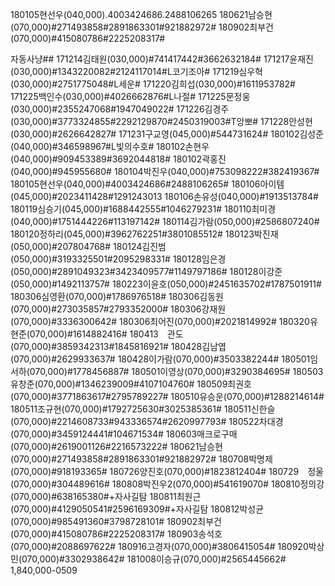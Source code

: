180105현선우(040,000).4003424686.2488106265
180621남승현(070,000)#271493858#2891863301#921882972#
180902최부건(070,000)#415080786#2225208317#

자동사냥##
171214김태원(030,000)#741417442#3662632184#
171217윤재진(030,000)#1343220082#2124117014#L코기조아#
171219심우혁(030,000)#2751775048#L세운#
171220김희섭(030,000)#1611953782#
171225백인수(030,000)#4026662876#L나절#
171225문정웅(030,000)#2355247068#1947049022#
171226김경주(030,000)#3773324855#2292129870#2450319003#T앙뽀#
171228안성현(030,000)#2626642827#
171231구교영(045,000)#544731624#
180102김성준(040,000)#346598967#L빛의수호#
180102손현우(040,000)#909453389#3692044818#
180102곽홍진(040,000)#945955680#
180104박진우(040,000)#753098222#382419367#
180105현선우(040,000)#4003424686#2488106265#
180106아이템(045,000)#2023411428#1291243013
180106손유성(040,000)#1913513784#
180119심승기(045,000)#1688442555#1046279231#
180110최미경(040,000)#1751444226#113197142# 
180114김가람(050,000)#2586807240#
180120정하리(045,000)#3962762251#3801085512#
180123박진재(050,000)#207804768#
180124김진범(050,000)#3193325501#2095298331#
180128임은경(050,000)#2891049323#3423409577#1149797186#
180128이강준(050,000)#1492113757#
180223이윤호(050,000)#2451635702#1787501911#
180306심영환(070,000)#1786976518#
180306김동원(070,000)#273035857#2793352000#
180306강재원(070,000)#3336300642#
180306최어진(070,000)#2021814992#
180320유현준(070,000)#1614882416#
180413　관도(070,000)#3859342313#1845816921#
180428김남엽(070,000)#2629933637#
180428이가람(070,000)#3503382244#
180501임서하(070,000)#1778456887#
180501이영상(070,000)#3290384695#
180503유창준(070,000)#1346239009#4107104760#
180509최권호(070,000)#3771863617#2795789227#
180510유승운(070,000)#1288214614#
180511조규현(070,000)#1792725630#3025385361#
180511신한슬(070,000)#2214608733#943336574#2620997793#
180522차대경(070,000)#3459124441#104671534#
180603매크로구매(070,000)#2619001126#2216573222#
180621남승현(070,000)#271493858#2891863301#921882972#
180708박명제(070,000)#918193365#
180726양진호(070,000)#1823812404#
180729　정울(070,000)#304489616#
180808박진우2(070,000)#541619070#
180810정의강(070,000)#638165380#+자사길탐
180811최원근(070,000)#4129050541#2596169309#+자사길탐
180812박성균(070,000)#985491360#3798728101#
180902최부건(070,000)#415080786#2225208317#
180903송석호(070,000)#2088697622#
180916고경자(070,000)#3806415054#
180920박상민(070,000)#3302938642#
181008이승규(070,000)#2565445662#
1,840,000-0509

